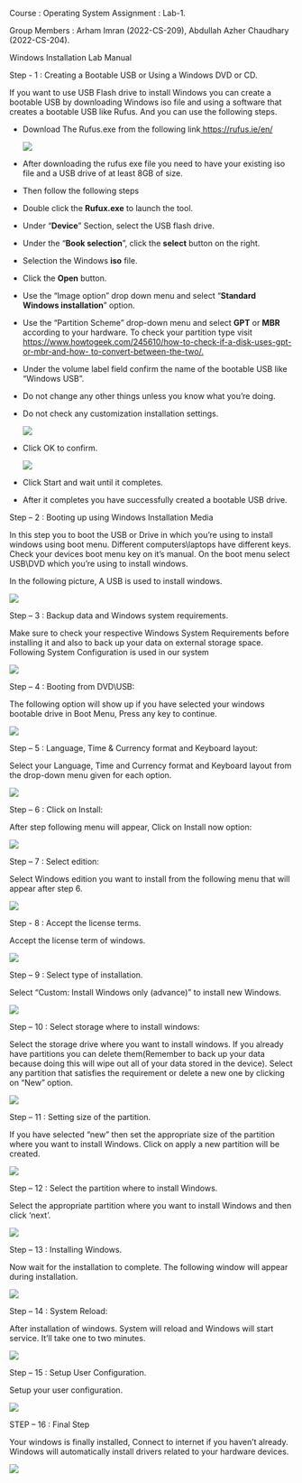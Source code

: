 ﻿Course : Operating System Assignment : Lab-1.

Group Members : Arham Imran (2022-CS-209), Abdullah Azher Chaudhary (2022-CS-204).

Windows Installation Lab Manual

Step - 1 : Creating a Bootable USB or Using a Windows DVD or CD.

If you want to use USB Flash drive to install Windows you can create a bootable USB by downloading Windows iso file and using a software that creates a bootable USB like Rufus. And you can use the following steps.

- Download The Rufus.exe from the following link[ https://rufus.ie/en/ ](https://rufus.ie/en/)

  ![](Images/1.jpeg)

- After downloading the rufus exe file you need to have your existing iso file and a USB drive of at least 8GB of size.
- Then follow the following steps
- Double click the **Rufux.exe** to launch the tool.
- Under “**Device**” Section, select the USB flash drive.
- Under the “**Book selection**”, click the **select** button on the right.
- Selection the Windows **iso** file.
- Click the **Open** button.
- Use the “Image option” drop down menu and select “**Standard Windows installation**” option.
- Use the “Partition Scheme” drop-down menu and select **GPT** or **MBR** according to your hardware. To check your partition type visit [https://www.howtogeek.com/245610/how-to-check-if-a-disk-uses-gpt-or-mbr-and-how- to-convert-between-the-two/.](https://www.howtogeek.com/245610/how-to-check-if-a-disk-uses-gpt-or-mbr-and-how-to-convert-between-the-two/)
- Under the volume label field confirm the name of the bootable USB like “Windows USB”.
- Do not change any other things unless you know what you’re doing.
- Do not check any customization installation settings.

  ![](Images/2.png)

- Click OK to confirm.

  ![](Images/3.jpeg)

- Click Start and wait until it completes.
- After it completes you have successfully created a bootable USB drive.

Step – 2 : Booting up using Windows Installation Media

In this step you to boot the USB or Drive in which you’re using to install windows using boot menu. Different computers\laptops have different keys. Check your devices boot menu key on it’s manual. On the boot menu select USB\DVD which you’re using to install windows.

In the following picture, A USB is used to install windows.

![](Images/4.png)

Step – 3 : Backup data and Windows system requirements.

Make sure to check your respective Windows System Requirements before installing it and also to back up your data on external storage space. Following System Configuration is used in our system

![](Images/5.jpeg)

Step – 4 : Booting from DVD\USB:

The following option will show up if you have selected your windows bootable drive in Boot Menu, Press any key to continue.

![](Images/6.jpeg)

Step – 5 : Language, Time & Currency format and Keyboard layout:

Select your Language, Time and Currency format and Keyboard layout from the drop-down menu given for each option.

![](Images/7.jpeg)

Step – 6 : Click on Install:

After step following menu will appear, Click on Install now option:

![](Images/8.jpeg)

Step – 7 : Select edition:

Select Windows edition you want to install from the following menu that will appear after step 6.

![](Images/9.jpeg)

Step - 8 : Accept the license terms.

Accept the license term of windows.

![](Images/10.jpeg)

Step – 9 : Select type of installation.

Select “Custom: Install Windows only (advance)” to install new Windows.

![](Images/11.jpeg)

Step – 10 : Select storage where to install windows:

Select the storage drive where you want to install windows. If you already have partitions you can delete them(Remember to back up your data because doing this will wipe out all of your data stored in the device). Select any partition that satisfies the requirement or delete a new one by clicking on “New” option.

![](Images/12.jpeg)

Step – 11 : Setting size of the partition.

If you have selected “new” then set the appropriate size of the partition where you want to install Windows. Click on apply a new partition will be created.

![](Images/13.jpeg)

Step – 12 : Select the partition where to install Windows.

Select the appropriate partition where you want to install Windows and then click ‘next’.

![](Images/14.jpeg)

Step – 13 : Installing Windows.

Now wait for the installation to complete. The following window will appear during installation.

![](Images/15.jpeg)

Step – 14 : System Reload:

After installation of windows. System will reload and Windows will start service. It’ll take one to two minutes.

![](Images/16.jpeg)

Step – 15 : Setup User Configuration.

Setup your user configuration.

![](Images/17.jpeg)

STEP – 16 : Final Step

Your windows is finally installed, Connect to internet if you haven’t already. Windows will automatically install drivers related to your hardware devices.

![](Images/18.jpeg)
